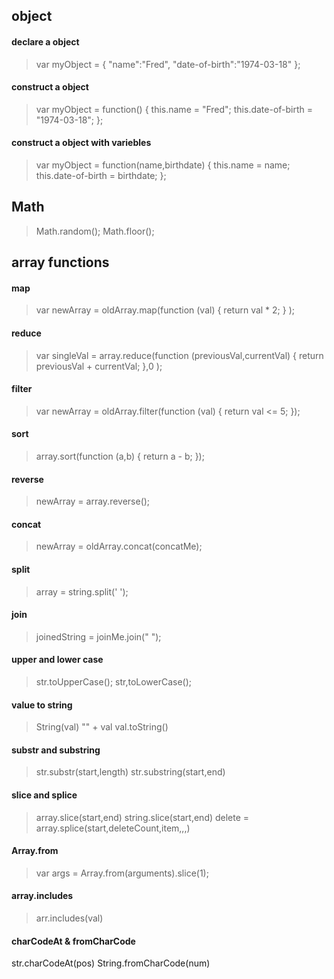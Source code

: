 ## object
#### declare a object
> var myObject = {
>	"name":"Fred",
>	"date-of-birth":"1974-03-18"
> };

#### construct a object
> var myObject = function() {
>	this.name = "Fred";
>	this.date-of-birth = "1974-03-18";
> };

#### construct a object with variebles
> var myObject = function(name,birthdate) {
>	this.name = name;
>	this.date-of-birth = birthdate;
> };

## Math
> Math.random();
> Math.floor();

## array functions
#### map
> var newArray = oldArray.map(function (val) {
>   return val * 2;
> }
> );
#### reduce
> var singleVal = array.reduce(function (previousVal,currentVal) {
>   return previousVal + currentVal;
> },0
> );
#### filter
> var newArray = oldArray.filter(function (val) {
>  return val <= 5;
> });
#### sort
> array.sort(function (a,b) {
>  return a - b;
> });
#### reverse
> newArray = array.reverse();
#### concat
> newArray = oldArray.concat(concatMe);
#### split
> array = string.split(' ');
#### join
> joinedString = joinMe.join(" ");
#### upper and lower case
> str.toUpperCase();
> str,toLowerCase();
#### value to string
> String(val)
> "" + val
> val.toString()
#### substr and substring
> str.substr(start,length)
> str.substring(start,end)
#### slice and splice
> array.slice(start,end)
> string.slice(start,end)
> delete = array.splice(start,deleteCount,item,,,)
#### Array.from
> var args = Array.from(arguments).slice(1);
#### array.includes
> arr.includes(val)
#### charCodeAt & fromCharCode
str.charCodeAt(pos)
String.fromCharCode(num)


